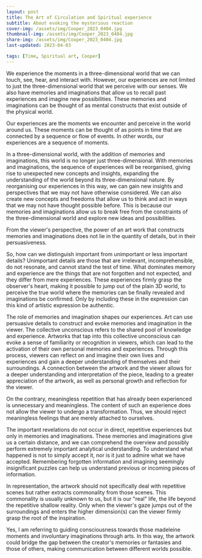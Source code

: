 ```yaml
---
layout: post
title: The Art of Circulation and Spiritual experience 
subtitle: About evoking the mysterious reaction
cover-img: /assets/img/Cooper_2023_0404.jpg
thumbnail-img: /assets/img/Cooper_2023_0404.jpg
share-img: /assets/img/Cooper_2023_0404.jpg
last-updated: 2023-04-03

tags: [Time, Spiritual art, Cooper]
---
```


We experience the moments in a three-dimensional world that we can touch, see, hear, and interact with. However, our experiences are not limited to just the three-dimensional world that we perceive with our senses. We also have memories and imaginations that allow us to recall past experiences and imagine new possibilities. These memories and imaginations can be thought of as mental constructs that exist outside of the physical world.

Our experiences are the moments we encounter and perceive in the world around us. These moments can be thought of as points in time that are connected by a sequence or flow of events. In other words, our experiences are a sequence of moments. 

In a three-dimensional world, with the addition of memories and imaginations, this world is no longer just three-dimensional. With memories and imaginations, the sequence of experiences will be reorganised, giving rise to unexpected new concepts and insights, expanding the understanding of the world beyond its three-dimensional nature. By reorganising our experiences in this way, we can gain new insights and perspectives that we may not have otherwise considered. We can also create new concepts and freedoms that allow us to think and act in ways that we may not have thought possible before. This is because our memories and imaginations allow us to break free from the constraints of the three-dimensional world and explore new ideas and possibilities.

From the viewer's perspective, the power of an art work that constructs memories and imaginations does not lie in the quantity of details, but in their persuasiveness.

So, how can we distinguish important from unimportant or less important details? Unimportant details are those that are irrelevant, incomprehensible, do not resonate, and cannot stand the test of time. What dominates memory and experience are the things that are not forgotten and not expected, and they differ from mere experiences. These experiences firmly grasp the observer's heart, making it possible to jump out of the plain 3D world, to perceive the true world where the memories can be finally revealed and imaginations be confirmed. Only by including these in the expression can this kind of artistic expression be authentic.

The role of memories and imagination shapes our experiences. Art can use persuasive details to construct and evoke memories and imagination in the viewer. The collective unconscious refers to the shared pool of knowledge and experience. Artworks that tap into this collective unconscious can evoke a sense of familiarity or recognition in viewers, which can lead to the activation of their own personal memories and experiences. Through this process, viewers can reflect on and imagine their own lives and experiences and gain a deeper understanding of themselves and their surroundings. A connection between the artwork and the viewer allows for a deeper understanding and interpretation of the piece, leading to a greater appreciation of the artwork, as well as personal growth and reflection for the viewer.

On the contrary, meaningless repetition that has already been experienced is unnecessary and meaningless. The content of such an experience does not allow the viewer to undergo a transformation. Thus, we should reject meaningless feelings that are merely attached to ourselves. 

The important revelations do not occur in direct, repetitive experiences but only in memories and imaginations. These memories and imaginations give us a certain distance, and we can comprehend the overview and possibly perform extremely important analytical understanding. To understand what happened is not to simply accept it, nor is it just to admire what we have accepted. Remembering forgotten information and imagining seemingly insignificant puzzles can help us understand previous or incoming pieces of information.

In representation, the artwork should not specifically deal with repetitive scenes but rather extracts commonality from those scenes. This commonality is usually unknown to us, but it is our "real" life, the life beyond the repetitive shallow reality. Only when the viewer's gaze jumps out of the surroundings and enters the higher dimension(s) can the viewer firmly grasp the root of the inspiration.

Yes, I am referring to guiding consciousness towards those madeleine moments and involuntary imaginations through arts. In this way, the artwork could bridge the gap between the creator's memories or fantasies and those of others, making communication between different worlds possible.
